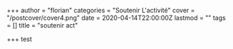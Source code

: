 +++
author = "florian"
categories = "Soutenir L'activité"
cover = "/postcover/cover4.png"
date = 2020-04-14T22:00:00Z
lastmod = ""
tags = []
title = "soutenir act"

+++
test